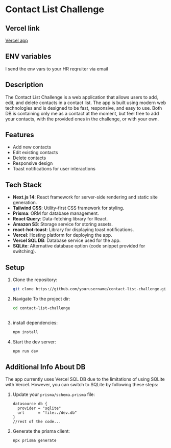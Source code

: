 # Contact List Challenge

## Vercel link
  [Vercel app](https://contact-list-challenge-lun4tricks-projects.vercel.app/)

  
## ENV variables
  
  I send the env vars to your HR reqruiter via email

## Description
The Contact List Challenge is a web application that allows users to add, edit, and delete contacts in a contact list. The app is built using modern web technologies and is designed to be fast, responsive, and easy to use.
Both DB is containing only me as a contact at the moment, but feel free to add your contacts, with the provided ones in the challenge, or with your own.

## Features
- Add new contacts
- Edit existing contacts
- Delete contacts
- Responsive design
- Toast notifications for user interactions

## Tech Stack
- **Next.js 14**: React framework for server-side rendering and static site generation.
- **Tailwind CSS**: Utility-first CSS framework for styling.
- **Prisma**: ORM for database management.
- **React Query**: Data-fetching library for React.
- **Amazon S3**: Storage service for storing assets.
- **react-hot-toast**: Library for displaying toast notifications.
- **Vercel**: Hosting platform for deploying the app.
- **Vercel SQL DB**: Database service used for the app.
- **SQLite**: Alternative database option (code snippet provided for switching).

## Setup
1. Clone the repository:
   ```bash
   git clone https://github.com/yourusername/contact-list-challenge.git

2. Navigate To the project dir:
   ```bash
   cd contact-list-challenge
  
3. install dependencies:
   ```bash
   npm install

4. Start the dev server:
   ```bash
   npm run dev

## Additional Info About DB

The app currently uses Vercel SQL DB due to the limitations of using SQLite with Vercel. However, you can switch to SQLite by following these steps:

1. Update your `prisma/schema.prisma` file:
   ```prisma
   datasource db {
     provider = "sqlite"
     url      = "file:./dev.db"
   }
   //rest of the code...

2. Generate the prisma client:
   ```bash
   npx prisma generate